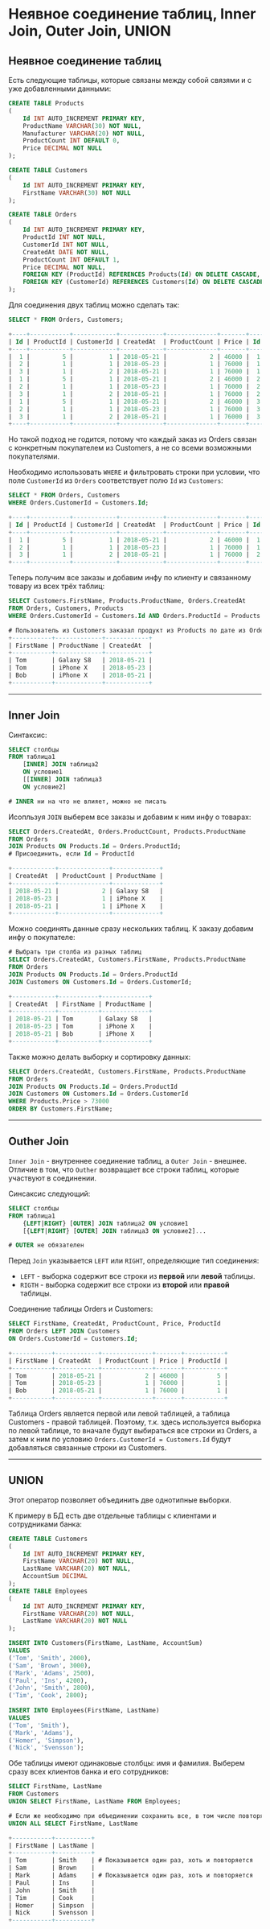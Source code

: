 # Неявное соединение таблиц, Inner Join, Outer Join, UNION

## Неявное соединение таблиц

Есть следующие таблицы, которые связаны между собой связями и с уже добавленными данными:

```sql
CREATE TABLE Products
(
    Id INT AUTO_INCREMENT PRIMARY KEY,
    ProductName VARCHAR(30) NOT NULL,
    Manufacturer VARCHAR(20) NOT NULL,
    ProductCount INT DEFAULT 0,
    Price DECIMAL NOT NULL
);

CREATE TABLE Customers
(
    Id INT AUTO_INCREMENT PRIMARY KEY,
    FirstName VARCHAR(30) NOT NULL
);

CREATE TABLE Orders
(
    Id INT AUTO_INCREMENT PRIMARY KEY,
    ProductId INT NOT NULL,
    CustomerId INT NOT NULL,
    CreatedAt DATE NOT NULL,
    ProductCount INT DEFAULT 1,
    Price DECIMAL NOT NULL,
    FOREIGN KEY (ProductId) REFERENCES Products(Id) ON DELETE CASCADE,
    FOREIGN KEY (CustomerId) REFERENCES Customers(Id) ON DELETE CASCADE
);
```

Для соединения двух таблиц можно сделать так: 

```sql
SELECT * FROM Orders, Customers;   

+----+-----------+------------+------------+--------------+-------+----+-----------+
| Id | ProductId | CustomerId | CreatedAt  | ProductCount | Price | Id | FirstName |
+----+-----------+------------+------------+--------------+-------+----+-----------+
|  1 |         5 |          1 | 2018-05-21 |            2 | 46000 |  1 | Tom       |
|  2 |         1 |          1 | 2018-05-23 |            1 | 76000 |  1 | Tom       |
|  3 |         1 |          2 | 2018-05-21 |            1 | 76000 |  1 | Tom       |
|  1 |         5 |          1 | 2018-05-21 |            2 | 46000 |  2 | Bob       |
|  2 |         1 |          1 | 2018-05-23 |            1 | 76000 |  2 | Bob       |
|  3 |         1 |          2 | 2018-05-21 |            1 | 76000 |  2 | Bob       |
|  1 |         5 |          1 | 2018-05-21 |            2 | 46000 |  3 | Sam       |
|  2 |         1 |          1 | 2018-05-23 |            1 | 76000 |  3 | Sam       |
|  3 |         1 |          2 | 2018-05-21 |            1 | 76000 |  3 | Sam       |
+----+-----------+------------+------------+--------------+-------+----+-----------+
``` 

Но такой подход не годится, потому что каждый заказ из Orders связан с конкретным покупателем из Customers, а не со всеми возможными покупателями.

Необходимо использовать `WHERE` и фильтровать строки при условии, что поле `CustomerId` из `Orders` соответствует полю `Id` из `Customers`:

```sql
SELECT * FROM Orders, Customers
WHERE Orders.CustomerId = Customers.Id;

+----+-----------+------------+------------+--------------+-------+----+-----------+
| Id | ProductId | CustomerId | CreatedAt  | ProductCount | Price | Id | FirstName |
+----+-----------+------------+------------+--------------+-------+----+-----------+
|  1 |         5 |          1 | 2018-05-21 |            2 | 46000 |  1 | Tom       |
|  2 |         1 |          1 | 2018-05-23 |            1 | 76000 |  1 | Tom       |
|  3 |         1 |          2 | 2018-05-21 |            1 | 76000 |  2 | Bob       |
+----+-----------+------------+------------+--------------+-------+----+-----------+
```

Теперь получим все заказы и добавим инфу по клиенту и связанному товару из всех трёх таблиц: 

```sql
SELECT Customers.FirstName, Products.ProductName, Orders.CreatedAt
FROM Orders, Customers, Products
WHERE Orders.CustomerId = Customers.Id AND Orders.ProductId = Products.Id;

# Пользователь из Customers заказал продукт из Products по дате из Orders.
+-----------+-------------+------------+
| FirstName | ProductName | CreatedAt  |
+-----------+-------------+------------+
| Tom       | Galaxy S8   | 2018-05-21 |
| Tom       | iPhone X    | 2018-05-23 |
| Bob       | iPhone X    | 2018-05-21 |
+-----------+-------------+------------+
```
***

## Inner Join 

Синтаксис: 

```sql
SELECT столбцы
FROM таблица1
    [INNER] JOIN таблица2
    ON условие1
    [[INNER] JOIN таблица3
    ON условие2]

# INNER ни на что не влияет, можно не писать
```

Исопльзуя `JOIN` выберем все заказы и добавим к ним инфу о товарах: 

```sql
SELECT Orders.CreatedAt, Orders.ProductCount, Products.ProductName
FROM Orders
JOIN Products ON Products.Id = Orders.ProductId;
# Присоединить, если Id = ProductId

+------------+--------------+-------------+
| CreatedAt  | ProductCount | ProductName |
+------------+--------------+-------------+
| 2018-05-21 |            2 | Galaxy S8   |
| 2018-05-23 |            1 | iPhone X    |
| 2018-05-21 |            1 | iPhone X    |
+------------+--------------+-------------+
```

Можно соединять данные сразу нескольких таблиц. К заказу добавим инфу о покупателе: 

```sql
# Выбрать три столба из разных таблиц
SELECT Orders.CreatedAt, Customers.FirstName, Products.ProductName 
FROM Orders
JOIN Products ON Products.Id = Orders.ProductId
JOIN Customers ON Customers.Id = Orders.CustomerId;

+------------+-----------+-------------+
| CreatedAt  | FirstName | ProductName |
+------------+-----------+-------------+
| 2018-05-21 | Tom       | Galaxy S8   |
| 2018-05-23 | Tom       | iPhone X    |
| 2018-05-21 | Bob       | iPhone X    |
+------------+-----------+-------------+    
```

Также можно делать выборку и сортировку данных: 

```sql
SELECT Orders.CreatedAt, Customers.FirstName, Products.ProductName 
FROM Orders
JOIN Products ON Products.Id = Orders.ProductId
JOIN Customers ON Customers.Id = Orders.CustomerId
WHERE Products.Price > 73000
ORDER BY Customers.FirstName;
```
***

## Outher Join

`Inner Join` - внутреннее соединение таблиц, а `Outer Join` - внешнее. Отличие в том, что `Outher` возвращает все строки таблиц, которые участвуют в соединении.

Синсаксис следующий: 

```sql
SELECT столбцы
FROM таблица1
    {LEFT|RIGHT} [OUTER] JOIN таблица2 ON условие1
    [{LEFT|RIGHT} [OUTER] JOIN таблица3 ON условие2]...

# OUTER не обязателен
```

Перед `Join` указывается `LEFT` или `RIGHT`, определяющие тип соединения:

* `LEFT` - выборка содержит все строки из **первой** или **левой** таблицы.
* `RIGTH` - выборка содержит все строки из **второй** или **правой** таблицы.

Соединение таблицы Orders и Customers:

```sql
SELECT FirstName, CreatedAt, ProductCount, Price, ProductId
FROM Orders LEFT JOIN Customers
ON Orders.CustomerId = Customers.Id;

+-----------+------------+--------------+-------+-----------+
| FirstName | CreatedAt  | ProductCount | Price | ProductId |
+-----------+------------+--------------+-------+-----------+
| Tom       | 2018-05-21 |            2 | 46000 |         5 |
| Tom       | 2018-05-23 |            1 | 76000 |         1 |
| Bob       | 2018-05-21 |            1 | 76000 |         1 |
+-----------+------------+--------------+-------+-----------+
```

Таблица Orders является первой или левой таблицей, а таблица Customers - правой таблицей. Поэтому, т.к. здесь используется выборка по левой таблице, то вначале будут выбираться все строки из Orders, а затем к ним по условию `Orders.CustomerId = Customers.Id` будут добавляться связанные строки из Customers.
***

## UNION

Этот оператор позволяет объединить две однотипные выборки.

К примеру в БД есть две отдельные таблицы с клиентами и сотрудниками банка:

```sql
CREATE TABLE Customers
(
    Id INT AUTO_INCREMENT PRIMARY KEY,
    FirstName VARCHAR(20) NOT NULL,
    LastName VARCHAR(20) NOT NULL,
    AccountSum DECIMAL
);
CREATE TABLE Employees
(
    Id INT AUTO_INCREMENT PRIMARY KEY,
    FirstName VARCHAR(20) NOT NULL,
    LastName VARCHAR(20) NOT NULL
);  

INSERT INTO Customers(FirstName, LastName, AccountSum) 
VALUES
('Tom', 'Smith', 2000),
('Sam', 'Brown', 3000),
('Mark', 'Adams', 2500),
('Paul', 'Ins', 4200),
('John', 'Smith', 2800),
('Tim', 'Cook', 2800);
  
INSERT INTO Employees(FirstName, LastName)
VALUES
('Tom', 'Smith'),
('Mark', 'Adams'),
('Homer', 'Simpson'),
('Nick', 'Svensson');
```

Обе таблицы имеют одинаковые столбцы: имя и фамилия. Выберем сразу всех клиентов банка и его сотрудников: 

```sql
SELECT FirstName, LastName
FROM Customers
UNION SELECT FirstName, LastName FROM Employees;

# Если же необходимо при объединении сохранить все, в том числе повторяющиеся строки, то для этого необходимо использовать оператор ALL
UNION ALL SELECT FirstName, LastName 

+-----------+----------+
| FirstName | LastName |
+-----------+----------+
| Tom       | Smith    | # Показывается один раз, хоть и повторяется
| Sam       | Brown    |
| Mark      | Adams    | # Показывается один раз, хоть и повторяется
| Paul      | Ins      |
| John      | Smith    |
| Tim       | Cook     |
| Homer     | Simpson  |
| Nick      | Svensson |
+-----------+----------+
```